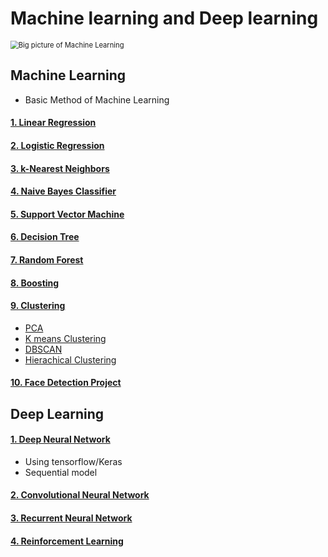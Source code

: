 # Machine learning and Deep learning



<img src="https://user-images.githubusercontent.com/84625523/126892785-f267a8e6-99db-4df9-967a-b0af20aeec35.png" alt="Big picture of Machine Learning" style="zoom:80%;" />



## Machine Learning

* Basic Method of Machine Learning

#### [1. Linear Regression](https://github.com/Cho-Jh98/Self_Teaching/tree/master/Machine_Learning/1_Linear%20Regresion)

#### [2. Logistic Regression](https://github.com/Cho-Jh98/Self_Teaching/tree/master/Machine_Learning/2_Logistic%20Regression)

#### [3. k-Nearest Neighbors](https://github.com/Cho-Jh98/Self_Teaching/tree/master/Machine_Learning/3_kNN)

#### [4. Naive Bayes Classifier](https://github.com/Cho-Jh98/Self_Teaching/tree/master/Machine_Learning/4_Naive%20Bayes)

#### [5. Support Vector Machine](https://github.com/Cho-Jh98/Self_Teaching/tree/master/Machine_Learning/5_SVM)

#### [6. Decision Tree](https://github.com/Cho-Jh98/Self_Teaching/tree/master/Machine_Learning/6_Decision%20Tree)

#### [7. Random Forest](https://github.com/Cho-Jh98/Self_Teaching/tree/master/Machine_Learning/7_Random%20Forest)

#### [8. Boosting](https://github.com/Cho-Jh98/Self_Teaching/tree/master/Machine_Learning/8_Boosting)

#### [9. Clustering](https://github.com/Cho-Jh98/Self_Teaching/tree/master/Machine_Learning/9_Clustering)
  * [PCA](https://github.com/Cho-Jh98/Self_Teaching/tree/master/Machine_Learning/9_Clustering/1_PCA)
  * [K means Clustering](https://github.com/Cho-Jh98/Self_Teaching/tree/master/Machine_Learning/9_Clustering/2_K-means%20Clustering)
  * [DBSCAN](https://github.com/Cho-Jh98/Self_Teaching/tree/master/Machine_Learning/9_Clustering/3_DBSCAN)
  * [Hierachical Clustering](https://github.com/Cho-Jh98/Self_Teaching/tree/master/Machine_Learning/9_Clustering/4_Hierachical%20clustering)

#### [10. Face Detection Project](https://github.com/Cho-Jh98/Self_Teaching/tree/master/Machine_Learning/10_Project_face%20detection)



## Deep Learning



#### [1. Deep Neural Network](https://github.com/Cho-Jh98/Self_Teaching/tree/master/Deep_Learning/1.%20Deep%20Neural%20Network)

* Using tensorflow/Keras
* Sequential model

#### [2. Convolutional Neural Network](https://github.com/Cho-Jh98/Self_Teaching/tree/master/Deep_Learning/2.%20Convolutional%20Nueral%20Network)

#### [3. Recurrent Neural Network](https://github.com/Cho-Jh98/Self_Teaching/tree/master/Deep_Learning/3.%20Recurrent%20Neural%20Networks)

#### [4. Reinforcement Learning](https://github.com/Cho-Jh98/Self_Teaching/tree/master/Deep_Learning/4.%20Reinforcement%20Learning)





















